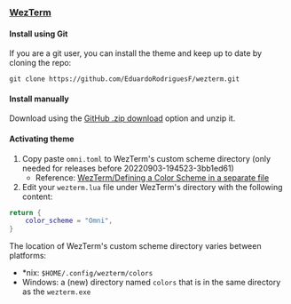 ### [WezTerm](https://wezfurlong.org/wezterm)

#### Install using Git

If you are a git user, you can install the theme and keep up to date by cloning the repo:

    git clone https://github.com/EduardoRodriguesF/wezterm.git

#### Install manually

Download using the [GitHub .zip download](https://github.com/EduardoRodriguesF/wezterm/archive/master.zip) option and unzip it.

#### Activating theme

1. Copy paste `omni.toml` to WezTerm's custom scheme directory (only needed for releases before 20220903-194523-3bb1ed61)
    - Reference:  [WezTerm/Defining a Color Scheme in a separate file](https://wezfurlong.org/wezterm/config/appearance.html#defining-a-color-scheme-in-a-separate-file)
2. Edit your `wezterm.lua` file under WezTerm's directory with the following content:

```lua
return {
    color_scheme = "Omni",
}
```

The location of WezTerm's custom scheme directory varies between platforms:

-   \*nix: `$HOME/.config/wezterm/colors`
-   Windows: a (new) directory named `colors` that is in the same directory as the `wezterm.exe`
